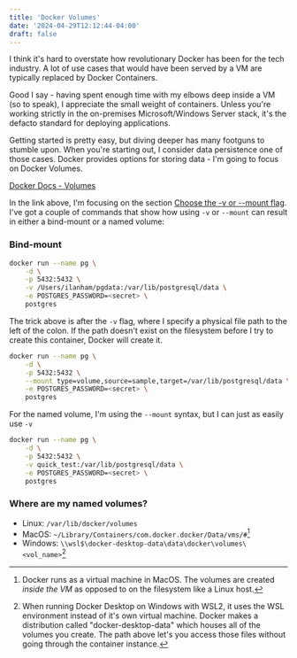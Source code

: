 ```yaml
---
title: 'Docker Volumes'
date: '2024-04-29T12:12:44-04:00'
draft: false
---
```


I think it's hard to overstate how revolutionary Docker has been for the tech industry. A lot of use cases that would have been served by a VM are typically replaced by Docker Containers.  

Good I say - having spent enough time with my elbows deep inside a VM (so to speak), I appreciate the small weight of containers. Unless you're working strictly in the on-premises Microsoft/Windows Server stack, it's the defacto standard for deploying applications.  

Getting started is pretty easy, but diving deeper has many footguns to stumble upon. When you're starting out, I consider data persistence one of those cases. Docker provides options for storing data - I'm going to focus on Docker Volumes.

[Docker Docs - Volumes](https://docs.docker.com/storage/volumes/)

In the link above, I'm focusing on the section [Choose the -v or --mount flag](https://docs.docker.com/storage/volumes/#choose-the--v-or---mount-flag). I've got a couple of commands that show how using `-v` or `--mount` can result in either a bind-mount or a named volume:

### Bind-mount
```bash
docker run --name pg \
    -d \
    -p 5432:5432 \
    -v /Users/ilanham/pgdata:/var/lib/postgresql/data \
    -e POSTGRES_PASSWORD=<secret> \
    postgres
```

The trick above is after the `-v` flag, where I specify a physical file path to the left of the colon. If the path doesn't exist on the filesystem before I try to create this container, Docker will create it.

```bash
docker run --name pg \
    -d \
    -p 5432:5432 \
    --mount type=volume,source=sample,target=/var/lib/postgresql/data \
    -e POSTGRES_PASSWORD=<secret> \
    postgres
```

For the named volume, I'm using the `--mount` syntax, but I can just as easily use `-v`

```bash
docker run --name pg \
    -d \
    -p 5432:5432 \
    -v quick_test:/var/lib/postgresql/data \
    -e POSTGRES_PASSWORD=<secret> \
    postgres
```

### Where are my named volumes?
- Linux: `/var/lib/docker/volumes`
- MacOS: `~/Library/Containers/com.docker.docker/Data/vms/#`[^1]
- Windows: `\\wsl$\docker-desktop-data\data\docker\volumes\<vol_name>`[^2]

[^1]: Docker runs as a virtual machine in MacOS. The volumes are created *inside the VM* as opposed to on the filesystem like a Linux host.
[^2]: When running Docker Desktop on Windows with WSL2, it uses the WSL environment instead of it's own virtual machine. Docker makes a distribution called "docker-desktop-data" which houses all of the volumes you create. The path above let's you access those files without going through the container instance.
